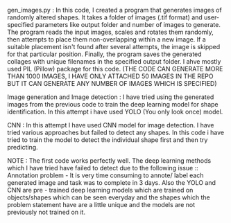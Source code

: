 gen_images.py : In this code, I created a program that generates images of randomly altered shapes. It takes a folder of images (.tif format) and user-specified parameters like output folder and number of images to generate. The program reads the input images, scales and rotates them randomly, then attempts to place them non-overlapping within a new image. If a suitable placement isn't found after several attempts, the image is skipped for that particular position. Finally, the program saves the generated collages with unique filenames in the specified output folder. I ahve mostly used PIL (Pillow) package for this code. (THE CODE CAN GENERATE MORE THAN 1000 IMAGES, I HAVE ONLY ATTACHED 50 IMAGES IN THE REPO BUT IT CAN GENERATE ANY NUMBER OF IMAGES WHICH IS SPECIFIED)   


Image generation and Image detection : I have tried using the generated images from the previous code to train the  deep learning model for shape identification. In this attempt i have used YOLO (You only look once) model. 


CNN : In this attempt I have used CNN model for image detection. I have tried various approaches but failed to detect any shapes. In this code i have tried to train the model to detect the individual shape first and then try predicting. 


NOTE : The first code works perfectly well. The deep learning methods which I have tried have failed to detect due to the following issue :: Annotation problem - It is very time consuming to annote/ label each generated image and task was to complete in 3 days. Also the YOLO and CNN are pre - trained deep learning models which are trained on objects/shapes which can be seen everyday and the shapes which the problem statement have are a little unique and the models are not previously not trained on it.    
